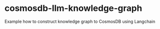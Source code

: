 # cosmosdb-llm-knowledge-graph
Example how to construct knowledge graph to CosmosDB using Langchain
